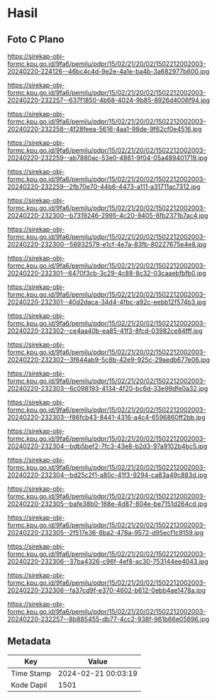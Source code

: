 # Hasil

## Foto C Plano

https://sirekap-obj-formc.kpu.go.id/9fa6/pemilu/pdpr/15/02/21/20/02/1502212002003-20240220-224126--46bc4c4d-9e2e-4a1e-ba4b-3a682977b600.jpg

https://sirekap-obj-formc.kpu.go.id/9fa6/pemilu/pdpr/15/02/21/20/02/1502212002003-20240220-232257--637f1850-4b68-4024-9b85-8926d4006f94.jpg

https://sirekap-obj-formc.kpu.go.id/9fa6/pemilu/pdpr/15/02/21/20/02/1502212002003-20240220-232258--4f28feea-5616-4aa1-98de-9f62cf0e4516.jpg

https://sirekap-obj-formc.kpu.go.id/9fa6/pemilu/pdpr/15/02/21/20/02/1502212002003-20240220-232259--ab7880ac-53e0-4861-9f04-05a489401719.jpg

https://sirekap-obj-formc.kpu.go.id/9fa6/pemilu/pdpr/15/02/21/20/02/1502212002003-20240220-232259--2fb70e70-44b6-4473-a111-a31711ac7312.jpg

https://sirekap-obj-formc.kpu.go.id/9fa6/pemilu/pdpr/15/02/21/20/02/1502212002003-20240220-232300--b7319246-2995-4c20-9405-8fb2371b7ac4.jpg

https://sirekap-obj-formc.kpu.go.id/9fa6/pemilu/pdpr/15/02/21/20/02/1502212002003-20240220-232300--56932579-e1cf-4e7a-83fb-80227675e4e8.jpg

https://sirekap-obj-formc.kpu.go.id/9fa6/pemilu/pdpr/15/02/21/20/02/1502212002003-20240220-232301--6470f3cb-3c29-4c88-8c32-03caaebfbfb0.jpg

https://sirekap-obj-formc.kpu.go.id/9fa6/pemilu/pdpr/15/02/21/20/02/1502212002003-20240220-232301--40d2daca-34d4-4fbc-a92c-eebb12f574b3.jpg

https://sirekap-obj-formc.kpu.go.id/9fa6/pemilu/pdpr/15/02/21/20/02/1502212002003-20240220-232302--ce4aa40b-ea85-41f3-8fcd-03982ce84fff.jpg

https://sirekap-obj-formc.kpu.go.id/9fa6/pemilu/pdpr/15/02/21/20/02/1502212002003-20240220-232302--3f644ab9-5c8b-42e9-925c-29aedb677e06.jpg

https://sirekap-obj-formc.kpu.go.id/9fa6/pemilu/pdpr/15/02/21/20/02/1502212002003-20240220-232303--6c098193-4134-4f20-bc6d-33e99dfe0a32.jpg

https://sirekap-obj-formc.kpu.go.id/9fa6/pemilu/pdpr/15/02/21/20/02/1502212002003-20240220-232303--f86fcb43-8441-4316-a4c4-6596860ff2bb.jpg

https://sirekap-obj-formc.kpu.go.id/9fa6/pemilu/pdpr/15/02/21/20/02/1502212002003-20240220-232304--bdb5bef2-7fc3-43e8-b2d3-97a9102b4bc5.jpg

https://sirekap-obj-formc.kpu.go.id/9fa6/pemilu/pdpr/15/02/21/20/02/1502212002003-20240220-232304--bd25c2f1-a80c-41f3-9294-ca83a49c883d.jpg

https://sirekap-obj-formc.kpu.go.id/9fa6/pemilu/pdpr/15/02/21/20/02/1502212002003-20240220-232305--bafe38b0-168e-4d87-804e-be7151d264cd.jpg

https://sirekap-obj-formc.kpu.go.id/9fa6/pemilu/pdpr/15/02/21/20/02/1502212002003-20240220-232305--2f517e36-8ba2-478a-9572-d95ecf1c9159.jpg

https://sirekap-obj-formc.kpu.go.id/9fa6/pemilu/pdpr/15/02/21/20/02/1502212002003-20240220-232306--37ba4326-c96f-4ef8-ac30-753144ee4043.jpg

https://sirekap-obj-formc.kpu.go.id/9fa6/pemilu/pdpr/15/02/21/20/02/1502212002003-20240220-232306--fa37cd9f-e370-4602-b612-0ebb4ae1478a.jpg

https://sirekap-obj-formc.kpu.go.id/9fa6/pemilu/pdpr/15/02/21/20/02/1502212002003-20240220-232257--8b885455-db77-4cc2-938f-961b66e05696.jpg


## Metadata

| Key        | Value               |
| ---------- | ------------------- |
| Time Stamp | 2024-02-21 00:03:19 |
| Kode Dapil | 1501                |



